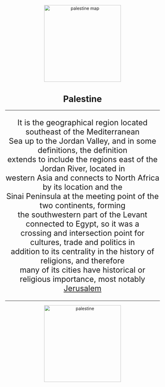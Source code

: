 <!DOCTYPE html>
<html lang="en">
<head>
    <meta charset="UTF-8">
    <title>Palestine</title>
</head>
<body><center>
<img src="file:///C:/Users/MAC/Downloads/cropped_image%20(1).png" width="250" height="250" alt="palestine map">
<h1>Palestine</h1>
<hr>
<p style="font-size:25px">It is the geographical region located southeast of the Mediterranean <br>
Sea up to the Jordan Valley, and in some definitions, the definition<br>
extends to include the regions east of the Jordan River, located in <br>
western Asia and connects to North Africa by its location and the <br>
Sinai Peninsula at the meeting point of the two continents, forming <br>
the southwestern part of the Levant connected to Egypt, so it was a <br>
crossing and intersection point for cultures, trade and politics in <br>
addition to its centrality in the history of religions, and therefore <br>
many of its cities have historical or religious importance, most notably <a href="Jerusalem.html">Jerusalem</a></p>
</center>
<hr>
<center>
<img src="file:///C:/Users/MAC/Downloads/370d71c3-23db-4317-bd69-ec1b9b54864b.jpg" width="250" height="250" alt="palestine">
</center>
</body>
</html>
